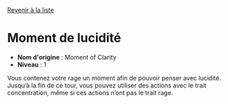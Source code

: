 [Revenir à la liste](..)

# Moment de lucidité

 * **Nom d'origine** : Moment of Clarity
 * **Niveau** : 1


<p>Vous contenez votre rage un moment afin de pouvoir penser avec lucidité. Jusqu’à la fin de ce tour, vous pouvez utiliser des actions avec le trait concentration, même si ces actions n’ont pas le trait rage.</p>